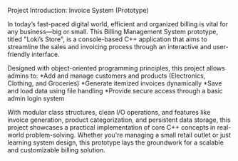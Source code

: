  Project Introduction: Invoice System (Prototype)
 
In today’s fast-paced digital world, efficient and organized billing is vital for any business—big or small. This Billing Management System prototype, titled "Loki’s Store", 
is a console-based C++ application that aims to streamline the sales and invoicing process through an interactive and user-friendly interface.

Designed with object-oriented programming principles, this project allows admins to:
*Add and manage customers and products (Electronics, Clothing, and Groceries)
*Generate itemized invoices dynamically
*Save and load data using file handling
*Provide secure access through a basic admin login system 

With modular class structures, clean I/O operations, and features like invoice generation, product categorization, 
and persistent data storage, this project showcases a practical implementation of core C++ concepts in real-world problem-solving.
Whether you're managing a small retail outlet or just learning system design, this prototype lays the groundwork for a scalable and customizable billing solution.
